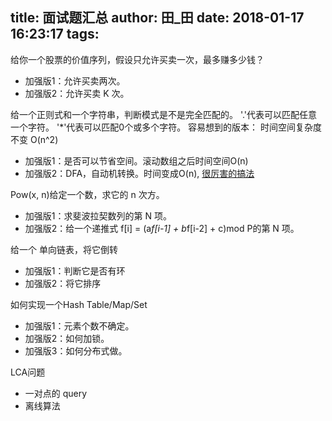 title: 面试题汇总
author: 田_田
date: 2018-01-17 16:23:17
tags:
---
给你一个股票的价值序列，假设只允许买卖一次，最多赚多少钱？
- 加强版1：允许买卖两次。
- 加强版2：允许买卖 K 次。


给一个正则式和一个字符串，判断模式是不是完全匹配的。
'.'代表可以匹配任意一个字符。
'*'代表可以匹配0个或多个字符。
容易想到的版本： 时间空间复杂度不变 O(n^2)
- 加强版1：是否可以节省空间。滚动数组之后时间空间O(n)
- 加强版2：DFA，自动机转换。时间变成O(n), [很厉害的搞法](https://swtch.com/~rsc/regexp/regexp1.html)


Pow(x, n)给定一个数，求它的 n 次方。
- 加强版1：求斐波拉契数列的第 N 项。
- 加强版2：给一个递推式 f[i] = (a*f[i-1] + b*f[i-2] + c)mod P的第 N 项。


给一个 单向链表，将它倒转
- 加强版1：判断它是否有环
- 加强版2：将它排序

如何实现一个Hash Table/Map/Set
- 加强版1：元素个数不确定。
- 加强版2：如何加锁。
- 加强版3：如何分布式做。

LCA问题
- 一对点的 query
- 离线算法